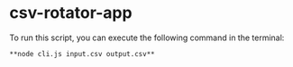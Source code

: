 # csv-rotator-app

 To run this script, you can execute the following command in the terminal:
 
    **node cli.js input.csv output.csv**
